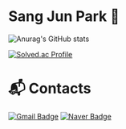 # Sang Jun Park 🐘


![Anurag's GitHub stats](https://github-readme-stats.vercel.app/api?username=sangjun0412&show_icons=true&theme=orange)

[![Solved.ac Profile](http://mazassumnida.wtf/api/v2/generate_badge?boj=guaba0412)](https://solved.ac/guaba0412/)


# :mailbox_with_mail: Contacts
[![Gmail Badge](https://img.shields.io/badge/Gmail-d14836?style=flat-square&logo=Gmail&logoColor=white&link=mailto:guaba0412@gmail.com)](mailto:guaba0412@gmail.com)
[![Naver Badge](https://img.shields.io/badge/Naver-03C75A?style=flat-square&logo=Naver&logoColor=white&link=mailto:sangjoon97@naver.com)](mailto:sangjoon97@naver.com)

